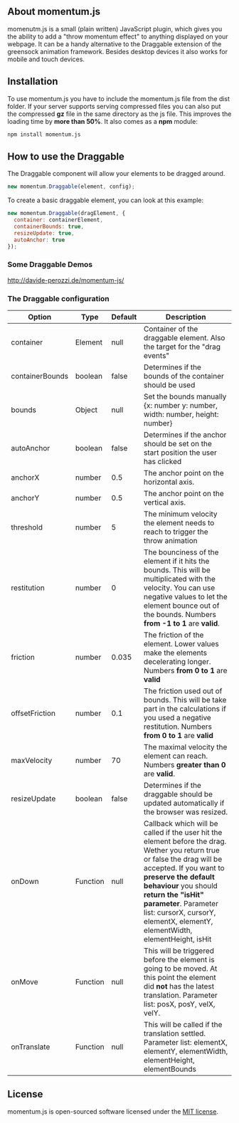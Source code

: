 ## About momentum.js

momenutm.js is a small (plain written) JavaScript plugin, which gives you the ability to add a "throw momentum effect" to anything displayed on your webpage. It can be a handy alternative to the Draggable extension of the greensock animation framework. Besides desktop devices it also works for mobile and touch devices.

## Installation

To use momentum.js you have to include the momentum.js file from the dist folder. If your server supports serving compressed files you can also put the compressed **gz** file in the same directory as the js file. This improves the loading time by **more than 50%**.
It also comes as a **npm** module:
```bash
npm install momentum.js
```

## How to use the Draggable

The Draggable component will allow your elements to be dragged around.

```javascript
new momentum.Draggable(element, config);
```

To create a basic draggable element, you can look at this example:

```javascript
new momentum.Draggable(dragElement, {
  container: containerElement,
  containerBounds: true,
  resizeUpdate: true,
  autoAnchor: true
});
```

### Some Draggable Demos
http://davide-perozzi.de/momentum-js/

### The Draggable configuration

| Option  | Type | Default | Description |
| ------------- | ------------- | ------------- | ------------- |
| container  | Element  | null | Container of the draggable element. Also the target for the "drag events" |
| containerBounds | boolean | false | Determines if the bounds of the container should be used |
| bounds | Object | null | Set the bounds manually {x: number y: number, width: number, height: number} |
| autoAnchor | boolean | false | Determines if the anchor should be set on the start position the user has clicked |
| anchorX | number | 0.5 | The anchor point on the horizontal axis. |
| anchorY | number | 0.5 | The anchor point on the vertical axis. |
| threshold | number| 5 | The minimum velocity the element needs to reach to trigger the throw animation |
| restitution | number | 0 | The bounciness of the element if it hits the bounds. This will be multiplicated with the velocity. You can use negative values to let the element bounce out of the bounds. Numbers **from -1 to 1** are **valid**.
| friction | number | 0.035 | The friction of the element. Lower values make the elements decelerating longer. Numbers **from 0 to 1** are **valid** |
| offsetFriction | number | 0.1 | The friction used out of bounds. This will be take part in the calculations if you used a negative restitution. Numbers **from 0 to 1** are **valid** |
| maxVelocity | number | 70 | The maximal velocity the element can reach. Numbers **greater than 0** are **valid**. |
| resizeUpdate | boolean | false | Determines if the draggable should be updated automatically if the browser was resized. |
| onDown | Function | null | Callback which will be called if the user hit the element before the drag. Wether you return true or false the drag will be accepted. If you want to **preserve the default behaviour** you should **return the "isHit" parameter**. Parameter list: cursorX, cursorY, elementX, elementY, elementWidth, elementHeight, isHit |
| onMove | Function | null | This will be triggered before the element is going to be moved. At this point the element did **not** has the latest translation. Parameter list: posX, posY, velX, velY. |
| onTranslate | Function | null | This will be called if the translation settled. Parameter list:  elementX, elementY, elementWidth, elementHeight, elementBounds |

## License
momentum.js is open-sourced software licensed under the [MIT license](http://opensource.org/licenses/MIT).